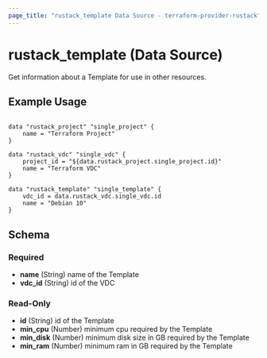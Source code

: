```yaml
---
page_title: "rustack_template Data Source - terraform-provider-rustack"
---
```

# rustack_template (Data Source)

Get information about a Template for use in other resources. 

## Example Usage

```hcl

data "rustack_project" "single_project" {
    name = "Terraform Project"
}

data "rustack_vdc" "single_vdc" {
    project_id = "${data.rustack_project.single_project.id}"
    name = "Terraform VDC"
}

data "rustack_template" "single_template" {
    vdc_id = data.rustack_vdc.single_vdc.id
    name = "Debian 10"
}

```

## Schema

### Required

- **name** (String) name of the Template
- **vdc_id** (String) id of the VDC

### Read-Only

- **id** (String) id of the Template
- **min_cpu** (Number) minimum cpu required by the Template
- **min_disk** (Number) minimum disk size in GB required by the Template
- **min_ram** (Number) minimum ram in GB required by the Template
